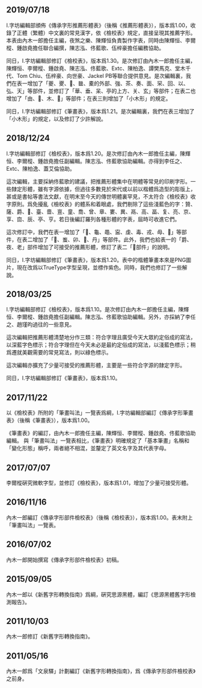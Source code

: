 ﻿## 2019/07/18

I.字坊編輯部頒佈《傳承字形推薦形體表》（後稱《推薦形體表》），版本爲1.00，收錄了正體（繁體）中文裏的常見漢字，依《檢校表》規定，直接呈現其推薦字形。本表由內木一郎擔任主編，夜煞之樂、陳輝恒負責製作字表，同時由陳輝恒、李爾樅、鍾啟堯擔任聯合編撰，陳志泓、佟藍歌、伍梓豪擔任編務協助。

同日，I.字坊編輯部修訂《檢校表》，版本爲1.30。是次修訂由內木一郎擔任主編，陳輝恒、李爾樅、鍾啟堯、陳志泓、佟藍歌、Extc、陳柏逸、譚樊馬克、堂木千代、Tom Chiu、伍梓豪、向世豪、Jackel PB等聯合提供意見。是次編輯裏，我們在表一增加了「夔、夒、𢇍、㡭、橐的外部、強、茶、奏、面、罙、回、以、弘、天」等部件，並修訂了「華、垂、呆、亭的上方、关、玄」等部件；在表二也增加了「由、𠙹、木、𣎳」等部件；在表三則增加了「小木形」的規定。

同日，I.字坊編輯部修訂《筆畫表》，版本爲1.21。是次編輯裏，我們在表三增加了「小木形」的規定，以及修訂了少許解說。

## 2018/12/24

I.字坊編輯部修訂《檢校表》，版本爲1.20。是次修訂由內木一郎擔任主編，陳輝恒、李爾樅、鍾啟堯擔任副編輯。陳志泓、佟藍歌協助編輯。亦得到李任之、Extc、陳柏逸、蓋艾倫協助。

這次編輯，主要採納佟藍歌的建議，把推薦形體集中在明體等常見的印刷字形。一些隸定形體，雖有字源依據，但過往多數見於宋代或以前以楷體爲造型的彫版上，甚或是書帖等書法文獻，在明末至今天的傳世明體裏罕見，不太符合《檢校表》收字原則。爲免擾亂《檢校表》的體系和着眼處，我們剔除了這些淺藍色的字：贊、薩、爵、𩫏、臺、嗇、亶、童、喬、曾、章、婁、異、鬲、高、畐、复、亮、京、享、㐭、辰、亭、亨。若日後編訂羅列各種形體的字表，屆時可收進它們。

這次修訂中，我們在表一增加了「𬟏、龜、黽、寍、虔、毒、戎、毋、𣥂」等部件，在表二增加了「𧈪、蚩、卯、𠨍、丹」等部件。此外，我們也給表一的「爵、夜、老」部件增加了可接受的推薦形體，修訂了表二「𠘧部件」的說明。

同日，I.字坊編輯部修訂《筆畫表》，版本爲1.20。表中的楷體筆畫本來是PNG圖片，現在改爲以TrueType字型呈現，並標作紫色。同時，我們也修訂了一些解說。

## 2018/03/25

I.字坊編輯部修訂《檢校表》，版本爲1.10。是次修訂由內木一郎擔任主編，陳輝恒、李爾樅、鍾啟堯擔任副編輯。陳志泓、佟藍歌協助編輯。另外，亦採納了李任之、趙瑾昀過往的一些意見。

這次編輯把推薦形體清楚地分作三類：符合字理且廣受今天大眾約定俗成的寫法，以深藍字色標示；符合字理但在今天未必是最約定俗成的寫法，以淺藍色標示；稍爲遷就美觀需要的常見寫法，則以綠色標示。

這次編輯亦擴充了少量可接受的推薦形體，主要是一些符合字源的隸定字形。

同日，I.字坊編輯部修訂《筆畫表》，版本爲1.10。

## 2017/11/22

以《檢校表》所附的「筆畫叫法」一覽表爲綱，I.字坊編輯部編訂《傳承字形筆畫表》（後稱《筆畫表》），版本爲1.00。

《筆畫表》的編訂，由內木一郎擔任主編，陳輝恒、李爾樅、鍾啟堯、佟藍歌協助編輯。
與「筆畫叫法」一覽表相比，《筆畫表》明確規定了「基本筆畫」名稱和「變化形態」稱呼，兩者絕不相混，並釐定了英文名字及其代表字母。

## 2017/07/07

李爾樅硏究微軟字型，並修訂《檢校表》，版本爲1.01，增加了少量可接受形體。

## 2016/11/16

內木一郎編訂《傳承字形部件檢校表》（後稱《檢校表》），版本爲1.00。表末附上「筆畫叫法」一覽表。

## 2016/07/02

內木一郎開始撰寫《傳承字形部件檢校表》初稿。

## 2015/09/05

內木一郎以《新舊字形轉換指南》爲綱，硏究思源黑體，編訂《思源黑體舊字形檢測報告》。

## 2011/10/03

內木一郎修訂《新舊字形轉換指南》。

## 2011/05/16

內木一郎爲「文泉驛」計劃編訂《新舊字形轉換指南》，爲《傳承字形部件檢校表》之前身。